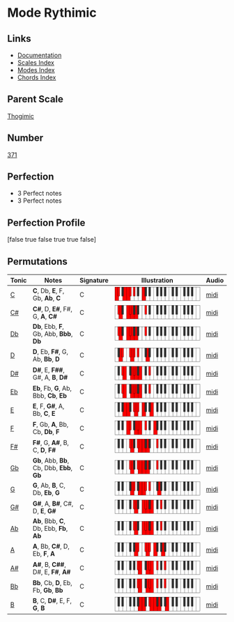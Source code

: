 # Mode Rythimic

## Links

- [Documentation](index.md)
- [Scales Index](Scales.md)
- [Modes Index](Modes.md)
- [Chords Index](Chords.md)

## Parent Scale

[Thogimic](ScaleThogimic.md)

## Number

[371](https://ianring.com/musictheory/scales/371)

## Perfection

- 3 Perfect notes
- 3 Perfect notes

## Perfection Profile

[false true false true true false]

## Permutations

| Tonic | Notes | Signature | Illustration | Audio |
|-------|-------|-----------|--------------|-------|
| [C](ModeCNaturalRythimic.md) | **C**, Db, **E**, F, Gb, **Ab**, **C** | C | ![CNaturalRythimic](ModeCNaturalRythimic.png) | [midi](https://github.com/edipermadi/music/blob/main/docs/ModeCNaturalRythimic.mid?raw=true) |
| [C#](ModeCSharpRythimic.md) | **C#**, D, **E#**, F#, G, **A**, **C#** | C | ![CSharpRythimic](ModeCSharpRythimic.png) | [midi](https://github.com/edipermadi/music/blob/main/docs/ModeCSharpRythimic.mid?raw=true) |
| [Db](ModeDFlatRythimic.md) | **Db**, Ebb, **F**, Gb, Abb, **Bbb**, **Db** | C | ![DFlatRythimic](ModeDFlatRythimic.png) | [midi](https://github.com/edipermadi/music/blob/main/docs/ModeDFlatRythimic.mid?raw=true) |
| [D](ModeDNaturalRythimic.md) | **D**, Eb, **F#**, G, Ab, **Bb**, **D** | C | ![DNaturalRythimic](ModeDNaturalRythimic.png) | [midi](https://github.com/edipermadi/music/blob/main/docs/ModeDNaturalRythimic.mid?raw=true) |
| [D#](ModeDSharpRythimic.md) | **D#**, E, **F##**, G#, A, **B**, **D#** | C | ![DSharpRythimic](ModeDSharpRythimic.png) | [midi](https://github.com/edipermadi/music/blob/main/docs/ModeDSharpRythimic.mid?raw=true) |
| [Eb](ModeEFlatRythimic.md) | **Eb**, Fb, **G**, Ab, Bbb, **Cb**, **Eb** | C | ![EFlatRythimic](ModeEFlatRythimic.png) | [midi](https://github.com/edipermadi/music/blob/main/docs/ModeEFlatRythimic.mid?raw=true) |
| [E](ModeENaturalRythimic.md) | **E**, F, **G#**, A, Bb, **C**, **E** | C | ![ENaturalRythimic](ModeENaturalRythimic.png) | [midi](https://github.com/edipermadi/music/blob/main/docs/ModeENaturalRythimic.mid?raw=true) |
| [F](ModeFNaturalRythimic.md) | **F**, Gb, **A**, Bb, Cb, **Db**, **F** | C | ![FNaturalRythimic](ModeFNaturalRythimic.png) | [midi](https://github.com/edipermadi/music/blob/main/docs/ModeFNaturalRythimic.mid?raw=true) |
| [F#](ModeFSharpRythimic.md) | **F#**, G, **A#**, B, C, **D**, **F#** | C | ![FSharpRythimic](ModeFSharpRythimic.png) | [midi](https://github.com/edipermadi/music/blob/main/docs/ModeFSharpRythimic.mid?raw=true) |
| [Gb](ModeGFlatRythimic.md) | **Gb**, Abb, **Bb**, Cb, Dbb, **Ebb**, **Gb** | C | ![GFlatRythimic](ModeGFlatRythimic.png) | [midi](https://github.com/edipermadi/music/blob/main/docs/ModeGFlatRythimic.mid?raw=true) |
| [G](ModeGNaturalRythimic.md) | **G**, Ab, **B**, C, Db, **Eb**, **G** | C | ![GNaturalRythimic](ModeGNaturalRythimic.png) | [midi](https://github.com/edipermadi/music/blob/main/docs/ModeGNaturalRythimic.mid?raw=true) |
| [G#](ModeGSharpRythimic.md) | **G#**, A, **B#**, C#, D, **E**, **G#** | C | ![GSharpRythimic](ModeGSharpRythimic.png) | [midi](https://github.com/edipermadi/music/blob/main/docs/ModeGSharpRythimic.mid?raw=true) |
| [Ab](ModeAFlatRythimic.md) | **Ab**, Bbb, **C**, Db, Ebb, **Fb**, **Ab** | C | ![AFlatRythimic](ModeAFlatRythimic.png) | [midi](https://github.com/edipermadi/music/blob/main/docs/ModeAFlatRythimic.mid?raw=true) |
| [A](ModeANaturalRythimic.md) | **A**, Bb, **C#**, D, Eb, **F**, **A** | C | ![ANaturalRythimic](ModeANaturalRythimic.png) | [midi](https://github.com/edipermadi/music/blob/main/docs/ModeANaturalRythimic.mid?raw=true) |
| [A#](ModeASharpRythimic.md) | **A#**, B, **C##**, D#, E, **F#**, **A#** | C | ![ASharpRythimic](ModeASharpRythimic.png) | [midi](https://github.com/edipermadi/music/blob/main/docs/ModeASharpRythimic.mid?raw=true) |
| [Bb](ModeBFlatRythimic.md) | **Bb**, Cb, **D**, Eb, Fb, **Gb**, **Bb** | C | ![BFlatRythimic](ModeBFlatRythimic.png) | [midi](https://github.com/edipermadi/music/blob/main/docs/ModeBFlatRythimic.mid?raw=true) |
| [B](ModeBNaturalRythimic.md) | **B**, C, **D#**, E, F, **G**, **B** | C | ![BNaturalRythimic](ModeBNaturalRythimic.png) | [midi](https://github.com/edipermadi/music/blob/main/docs/ModeBNaturalRythimic.mid?raw=true) |
